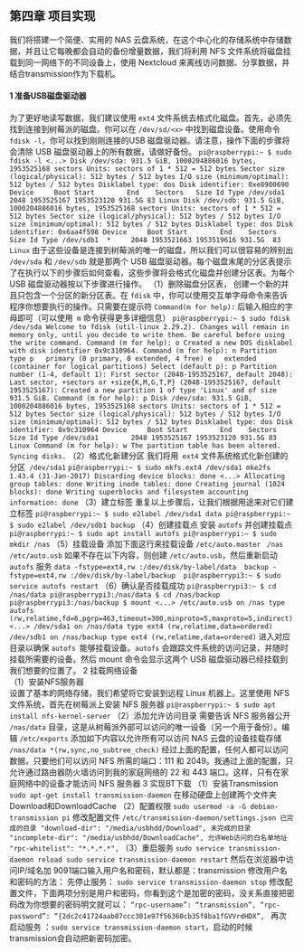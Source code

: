 ## 第四章 项目实现 
我们将搭建一个简便、实用的 NAS 云盘系统，在这个中心化的存储系统中存储数据，并且让它每晚都会自动的备份增量数据，我们将利用 NFS 文件系统将磁盘挂载到同一网络下的不同设备上，使用 Nextcloud 来离线访问数据、分享数据，并结合transmission作为下载机。 
#### 1 准备USB磁盘驱动器 
为了更好地读写数据，我们建议使用 `ext4` 文件系统去格式化磁盘。首先，必须先找到连接到树莓派的磁盘。你可以在 `/dev/sd/<x>` 中找到磁盘设备。使用命令 `fdisk -l`，你可以找到刚刚连接的USB 磁盘驱动器。请注意，操作下面的步骤将会清除 USB 磁盘驱动器上的所有数据，请做好备份。 
`pi@raspberrypi:~ $ sudo fdisk -l
<...>
Disk /dev/sda: 931.5 GiB, 1000204886016 bytes, 1953525168 sectors
Units: sectors of 1 * 512 = 512 bytes
Sector size (logical/physical): 512 bytes / 512 bytes
I/O size (minimum/optimal): 512 bytes / 512 bytes
Disklabel type: dos
Disk identifier: 0xe8900690
Device     Boot Start        End    Sectors   Size Id Type
/dev/sda1        2048 1953525167 1953523120 931.5G 83 Linux
Disk /dev/sdb: 931.5 GiB, 1000204886016 bytes, 1953525168 sectors
Units: sectors of 1 * 512 = 512 bytes
Sector size (logical/physical): 512 bytes / 512 bytes
I/O size (minimum/optimal): 512 bytes / 512 bytes
Disklabel type: dos
Disk identifier: 0x6aa4f598
Device     Boot Start        End    Sectors   Size Id Type
/dev/sdb1  *     2048 1953521663 1953519616 931.5G  83 Linux` 
由于这些设备是连接到树莓派的唯一的磁盘，所以我们可以很容易的辨别出` /dev/sda` 和 `/dev/sdb` 就是那两个 USB 磁盘驱动器。每个磁盘末尾的分区表提示了在执行以下的步骤后如何查看，这些步骤将会格式化磁盘并创建分区表。为每个 USB 磁盘驱动器按以下步骤进行操作。 
（1）删除磁盘分区表，
创建一个新的并且只包含一个分区的新分区表。在 `fdisk` 中，你可以使用交互单字母命令来告诉程序你想要执行的操作。只需要在提示符 `Command(m for help):` 后输入相应的字母即可（可以使用` m` 命令获得更多详细信息） 
`pi@raspberrypi:~ $ sudo fdisk /dev/sda
Welcome to fdisk (util-linux 2.29.2).
Changes will remain in memory only, until you decide to write them.
Be careful before using the write command.
Command (m for help): o
Created a new DOS disklabel with disk identifier 0x9c310964.
Command (m for help): n
Partition type
   p   primary (0 primary, 0 extended, 4 free)
   e   extended (container for logical partitions)
Select (default p): p
Partition number (1-4, default 1):
First sector (2048-1953525167, default 2048):
Last sector, +sectors or +size{K,M,G,T,P} (2048-1953525167, default 1953525167):
Created a new partition 1 of type 'Linux' and of size 931.5 GiB.
Command (m for help): p
Disk /dev/sda: 931.5 GiB, 1000204886016 bytes, 1953525168 sectors
Units: sectors of 1 * 512 = 512 bytes
Sector size (logical/physical): 512 bytes / 512 bytes
I/O size (minimum/optimal): 512 bytes / 512 bytes
Disklabel type: dos
Disk identifier: 0x9c310964
Device     Boot Start        End    Sectors   Size Id Type
/dev/sda1        2048 1953525167 1953523120 931.5G 83 Linux
Command (m for help): w
The partition table has been altered.
Syncing disks.` 
（2）格式化新建分区 
我们将用` ext4` 文件系统格式化新创建的分区` /dev/sda1` 
`pi@raspberrypi:~ $ sudo mkfs.ext4 /dev/sda1
mke2fs 1.43.4 (31-Jan-2017)
Discarding device blocks: done
<...>
Allocating group tables: done
Writing inode tables: done
Creating journal (1024 blocks): done
Writing superblocks and filesystem accounting information: done` 
（3）建立标签 
重复以上步骤后，让我们根据用途来对它们建立标签 
`pi@raspberrypi:~ $ sudo e2label /dev/sda1 data
pi@raspberrypi:~ $ sudo e2label /dev/sdb1 backup`
（4）创建挂载点 
安装 `autofs` 并创建挂载点 
`pi@raspberrypi:~ $ sudo apt install autofs
pi@raspberrypi:~ $ sudo mkdir /nas` 
（5）挂载设备 
添加下面这行来挂载设备 `/etc/auto.master ` 
`/nas    /etc/auto.usb` 
如果不存在以下内容，则创建 `/etc/auto.usb`，然后重新启动 `autofs` 服务 
`data -fstype=ext4,rw :/dev/disk/by-label/data 
backup -fstype=ext4,rw :/dev/disk/by-label/backup 
pi@raspberrypi3:~ $ sudo service autofs restart` 
（6）确认是否挂载成功 
`pi@raspberrypi3:~ $ cd /nas/data
pi@raspberrypi3:/nas/data $ cd /nas/backup
pi@raspberrypi3:/nas/backup $ mount
<...>
/etc/auto.usb on /nas type autofs (rw,relatime,fd=6,pgrp=463,timeout=300,minproto=5,maxproto=5,indirect)
<...>
/dev/sda1 on /nas/data type ext4 (rw,relatime,data=ordered)
/dev/sdb1 on /nas/backup type ext4 (rw,relatime,data=ordered)`
进入对应目录以确保 `autofs `能够挂载设备。`autofs` 会跟踪文件系统的访问记录，并随时挂载所需要的设备。然后 mount 命令会显示这两个 USB 磁盘驱动器已经挂载到我们想要的位置了。 
2 挂载网络设备  
（1）安装NFS服务器  
设置了基本的网络存储，我们希望将它安装到远程 Linux 机器上。这里使用 NFS 文件系统，首先在树莓派上安装 NFS 服务器 
`pi@raspberrypi:~ $ sudo apt install nfs-kernel-server`
（2）添加允许访问目录 
需要告诉 NFS 服务器公开` /nas/data` 目录，这是从树莓派外部可以访问的唯一设备（另一个用于备份）。编辑 `/etc/exports` 添加如下内容以允许所有可以访问 NAS 云盘的设备挂载存储 
`/nas/data *(rw,sync,no_subtree_check)` 
经过上面的配置，任何人都可以访问数据，只要他们可以访问 NFS 所需的端口：111 和 2049。我通过上面的配置，只允许通过路由器防火墙访问到我的家庭网络的 22 和 443 端口。这样，只有在家庭网络中的设备才能访问 NFS 服务器 
3 实现BT下载 
（1）安装Transmission 
`sudo apt-get install transmission-daemon`
在移动硬盘上创建两个文件夹Download和DownloadCache 
（2）配置权限 
`sudo usermod -a -G debian-transmission pi`
修改配置文件
`/etc/transmission-daemon/settings.json
已完成的目录
"download-dir": "/media/usbhdd/Download",
未完成的目录
"incomplete-dir": "/media/usbhdd/DownloadCache",
允许Web访问的白名单地址
"rpc-whitelist": "*.*.*.*",`
（3）重启服务 
`sudo service transmission-daemon reload
sudo service transmission-daemon restart` 
然后在浏览器中访问IP/域名加 9091端口输入用户名和密码，默认都是：transmission 
修改用户名和密码的方法： 
先停止服务： `sudo service transmission-daemon stop`
修改配置文件，下面两项分别是用户和密码，你看到这个是加密的密码，没关系直接把密码改为你想要的密码明文就可以：
`“rpc-username”: “transmission”,
“rpc-password”: “{2dc2c41724aab07ccc301e97f56360cb35f8ba1fGVVrdHDX”, `
再次启动服务 ：`sudo service transmission-daemon start`，启动的时候transmission会自动把新密码加密。
